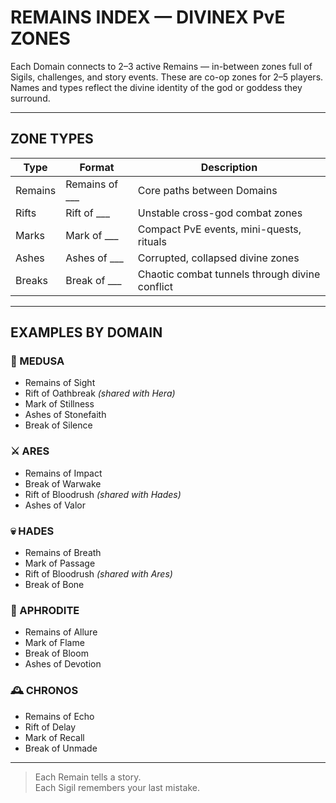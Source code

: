 # REMAINS INDEX — DIVINEX PvE ZONES

Each Domain connects to 2–3 active Remains — in-between zones full of Sigils, challenges, and story events. These are co-op zones for 2–5 players. Names and types reflect the divine identity of the god or goddess they surround.

---

## ZONE TYPES

| Type    | Format          | Description |
|---------|------------------|-------------|
| Remains | Remains of ___   | Core paths between Domains  
| Rifts   | Rift of ___      | Unstable cross-god combat zones  
| Marks   | Mark of ___      | Compact PvE events, mini-quests, rituals  
| Ashes   | Ashes of ___     | Corrupted, collapsed divine zones  
| Breaks  | Break of ___     | Chaotic combat tunnels through divine conflict

---

## EXAMPLES BY DOMAIN

### 🐍 MEDUSA
- Remains of Sight  
- Rift of Oathbreak *(shared with Hera)*  
- Mark of Stillness  
- Ashes of Stonefaith  
- Break of Silence  

### ⚔️ ARES
- Remains of Impact  
- Break of Warwake  
- Rift of Bloodrush *(shared with Hades)*  
- Ashes of Valor  

### 💀 HADES
- Remains of Breath  
- Mark of Passage  
- Rift of Bloodrush *(shared with Ares)*  
- Break of Bone  

### 💋 APHRODITE
- Remains of Allure  
- Mark of Flame  
- Break of Bloom  
- Ashes of Devotion  

### 🕰️ CHRONOS
- Remains of Echo  
- Rift of Delay  
- Mark of Recall  
- Break of Unmade  

---

> Each Remain tells a story.  
> Each Sigil remembers your last mistake.